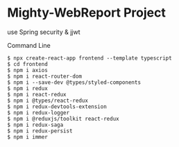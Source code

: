 # Mighty-WebReport Project

use Spring security & jjwt


Command Line
```
$ npx create-react-app frontend --template typescript
$ cd frontend
$ npm i axios
$ npm i react-router-dom
$ npm i --save-dev @types/styled-components
$ npm i redux
$ npm i react-redux
$ npm i @types/react-redux
$ npm i redux-devtools-extension
$ npm i redux-logger
$ npm i @reduxjs/toolkit react-redux
$ npm i redux-saga
$ npm i redux-persist
$ npm i immer
```
